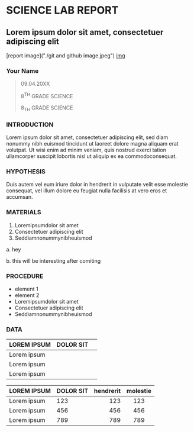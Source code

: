 # SCIENCE LAB REPORT
## Lorem ipsum dolor sit amet, consectetuer adipiscing elit
[report image]("./git and github image.jpeg")
[img](https://th.bing.com/th/id/R.48c3a8f2e7c1904ca751b7ac1499f598?rik=b7f6Vf7P7MYAUA&riu=http%3a%2f%2fwww.spreadyourrightwings.com%2fwp-content%2fuploads%2f2018%2f01%2fAFun.jpg&ehk=y9KKN6dsOAde1dAOU4H64ZJ%2bJkK1xXTodt98DNbvZrs%3d&risl=&pid=ImgRaw&r=0)

### Your Name

> 09.04.20XX
>
> 8<sup>TH</sup> GRADE SCIENCE
>
> 8<sub>TH</sub> GRADE SCIENCE
>

### INTRODUCTION

Lorem ipsum dolor sit amet, consectetuer adipiscing elit, sed diam nonummy nibh
euismod tincidunt ut laoreet dolore magna aliquam erat volutpat. Ut wisi enim ad minim
veniam, quis nostrud exerci tation ullamcorper suscipit lobortis nisl ut aliquip ex ea
commodoconsequat.
 
### HYPOTHESIS
Duis autem vel eum iriure dolor in hendrerit in vulputate velit esse molestie consequat,
vel illum dolore eu feugiat nulla facilisis at vero eros et accumsan.

### MATERIALS

1.  Loremipsumdolor sit amet
2.  Consectetuer adipiscing elit
3.  Seddiamnonummynibheuismod
   
 a. hey

 b. this will be interesting after comiting

 ### PROCEDURE
 - element 1
 - element 2
 - Loremipsumdolor sit amet
 - Consectetuer adipiscing elit
 - Seddiamnonummynibheuismod

### DATA
|  LOREM IPSUM | DOLOR SIT| |
| ----| ----| ----|
|Lorem ipsum| | |
|Lorem ipsum| | |
|Lorem ipsum| | |


|  LOREM IPSUM | DOLOR SIT|hendrerit |molestie|
| ----| :----| ----:| :----:|
|Lorem ipsum| 123| 123| 123|
|Lorem ipsum| 456| 456| 456|
|Lorem ipsum| 789| 789|789|
